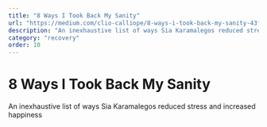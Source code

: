 ```yaml
---
title: "8 Ways I Took Back My Sanity"
url: "https://medium.com/clio-calliope/8-ways-i-took-back-my-sanity-43f85e095d73"
description: "An inexhaustive list of ways Sia Karamalegos reduced stress and increased happiness"
category: "recovery"
order: 10
---
```


# 8 Ways I Took Back My Sanity

An inexhaustive list of ways Sia Karamalegos reduced stress and increased happiness
